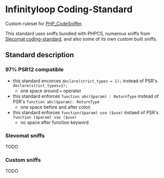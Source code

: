 # Infinityloop Coding-Standard

Custom ruleset for [PHP_CodeSniffer](https://github.com/squizlabs/PHP_CodeSniffer).

This standard uses sniffs bundled with PHPCS, numerous sniffs from [Slecomat coding-standard](https://github.com/slevomat/coding-standard), and also some of its own custom built sniffs.

## Standard description

### 97% PSR12 compatible
- this standard encorces `declare(strict_types = 1);` instead of PSR's `declare(strict_types=1);` 
    - one space around `=` operator
- this standard enforces `function abc($param) : ReturnType` instead of PSR's `function abc($param): ReturnType` 
    - one space before and after colon
- this standard enforces `function($param) use ($use)` instaed of PSR's `function ($param) use ($use)`
    - no space after function keyword
    
### Slevomat sniffs

TODO

### Custom sniffs

TODO

